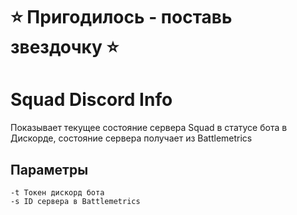 # ⭐ Пригодилось - поставь звездочку ⭐
# Squad Discord Info
Показывает текущее состояние сервера Squad в статусе бота в Дискорде, состояние сервера получает из Battlemetrics

## Параметры

```
-t Токен дискорд бота
-s ID сервера в Battlemetrics
```
